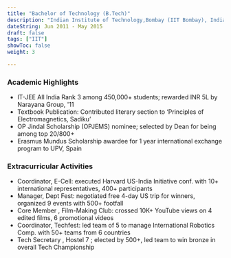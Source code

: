 ```yaml
---
title: "Bachelor of Technology (B.Tech)"
description: "Indian Institute of Technology,Bombay (IIT Bombay), India"
dateString: Jun 2011 - May 2015
draft: false
tags: ["IIT"]
showToc: false
weight: 3

--- 
```

### Academic Highlights
- IT-JEE All India Rank 3 among 450,000+ students; rewarded INR 5L by Narayana Group, '11
- Textbook Publication: Contributed literary section to ‘Principles of Electromagnetics, Sadiku’
- OP Jindal Scholarship (OPJEMS) nominee; selected by Dean for being among top 20/800+
- Erasmus Mundus Scholarship awardee for 1 year international exchange program to UPV, Spain

### Extracurricular Activities
- Coordinator, E-Cell: executed Harvard US-India Initiative conf. with 10+ international representatives, 400+ participants
- Manager, Dept Fest: negotiated free 4-day US trip for winners, organized 9 events with 500+ footfall
- Core Member , Film-Making Club: crossed 10K+ YouTube views on 4 edited films, 6 promotional videos
- Coordinator, Techfest: led team of 5 to manage International Robotics Comp. with 50+ teams from 6 countries
- Tech Secretary , Hostel 7 ; elected by 500+, led team to win bronze in overall Tech Championship
